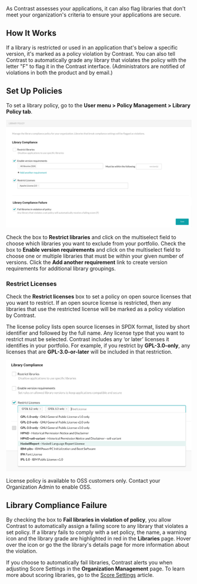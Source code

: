 <!--
title: "Library Policy"
description: "Overview of library policy"
tags: "Admin library policy management"
-->


As Contrast assesses your applications, it can also flag libraries that don't meet your organization's criteria to ensure your applications are secure.

## How It Works 

If a library is restricted or used in an application that's below a specific version, it's marked as a policy violation by Contrast. You can also tell Contrast to automatically grade any library that violates the policy with the letter "F" to flag it in the Contrast interface. (Administrators are notified of violations in both the product and by email.)

## Set Up Policies

To set a library policy, go to the **User menu > Policy Management > Library Policy tab**. 

<a href="assets/images/Library-policy-updated.png" rel="lightbox" title="Security Controls grid"><img class="thumbnail" src="assets/images/Library-policy-updated.png"/></a>

Check the box to **Restrict libraries** and click on the multiselect field to choose which libraries you want to exclude from your portfolio. Check the box to **Enable version requirements** and click on the multiselect field to choose one or multiple libraries that must be within your given number of versions. Click the **Add another requirement** link to create version requirements for additional library groupings. 

### Restrict Licenses

Check the **Restrict licenses** box to set a policy on open source licenses that you want to restrict. If an open source license is restricted, then any libraries that use the restricted license will be marked as a policy violation by Contrast.

The license policy lists open source licenses in SPDX format, listed by short identifier and followed by the full name. Any license type that you want to restrict must be selected. Contrast includes any ‘or later’ licenses it identifies in your portfolio. For example, if you restrict by **GPL-3.0-only**, any licenses that are **GPL-3.0-or-later** will be included in that restriction.

<a href="assets/images/License-restriction.png" rel="lightbox" title="Restrict licenses policy"><img class="thumbnail" src="assets/images/License-restriction.png"/></a>

License policy is available to OSS customers only. Contact your Organization Admin to enable OSS.

## Library Compliance Failure

By checking the box to **Fail libraries in violation of policy**, you allow Contrast to automatically assign a failing score to any library that violates a set policy. If a library fails to comply with a set policy, the name, a warning icon and the library grade are highlighted in red in the **Libraries** page. Hover over the icon or go the the library's details page for more information about the violation. 

If you choose to automatically fail libraries, Contrast alerts you when adjusting Score Settings in the **Organization Management** page. To learn more about scoring libraries, go to the [Score Settings](admin-orgsettings.html#score-settings) article. 
